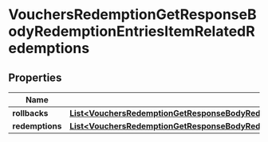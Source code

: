 

# VouchersRedemptionGetResponseBodyRedemptionEntriesItemRelatedRedemptions


## Properties

| Name | Type | Description | Notes |
|------------ | ------------- | ------------- | -------------|
|**rollbacks** | [**List&lt;VouchersRedemptionGetResponseBodyRedemptionEntriesItemRelatedRedemptionsRollbacksItem&gt;**](VouchersRedemptionGetResponseBodyRedemptionEntriesItemRelatedRedemptionsRollbacksItem.md) |  |  [optional] |
|**redemptions** | [**List&lt;VouchersRedemptionGetResponseBodyRedemptionEntriesItemRelatedRedemptionsRedemptionsItem&gt;**](VouchersRedemptionGetResponseBodyRedemptionEntriesItemRelatedRedemptionsRedemptionsItem.md) |  |  [optional] |



